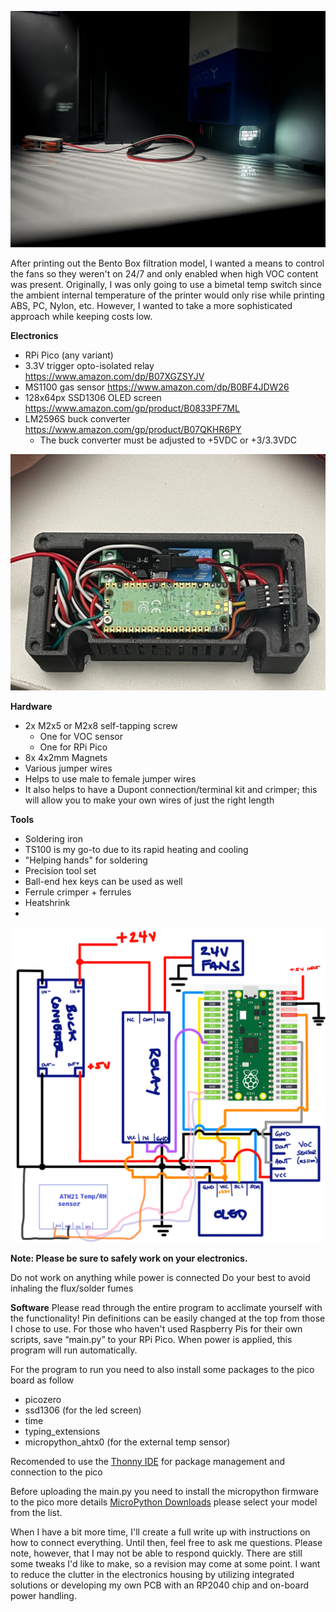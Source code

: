 ![Full Unit in Place](/Images/IMG_1583.jpg)

After printing out the Bento Box filtration model, I wanted a means to control the fans so they weren't on 24/7 and only enabled when high VOC content was present. Originally, I was only going to use a bimetal temp switch since the ambient internal temperature of the printer would only rise while printing ABS, PC, Nylon, etc. However, I wanted to take a more sophisticated approach while keeping costs low. 

**Electronics**
- RPi Pico (any variant)
- 3.3V trigger opto-isolated relay https://www.amazon.com/dp/B07XGZSYJV 
- MS1100 gas sensor https://www.amazon.com/dp/B0BF4JDW26 
- 128x64px SSD1306 OLED screen https://www.amazon.com/gp/product/B0833PF7ML 
- LM2596S buck converter https://www.amazon.com/gp/product/B07QKHR6PY 
    - The buck converter must be adjusted to +5VDC or +3/3.3VDC

![Assembled Electronics box](/Images/IMG_1580.jpg)


**Hardware**
- 2x M2x5 or M2x8 self-tapping screw
  - One for VOC sensor
  - One for RPi Pico
- 8x 4x2mm Magnets
- Various jumper wires
- Helps to use male to female jumper wires
- It also helps to have a Dupont connection/terminal kit and crimper; this will allow you to make your own wires of just the right length


**Tools**
- Soldering iron
- TS100 is my go-to due to its rapid heating and cooling
- "Helping hands" for soldering
- Precision tool set
- Ball-end hex keys can be used as well
- Ferrule crimper + ferrules
- Heatshrink
- 
 ![Wiring Diagram](/Images/Diagram.png)


**Note: Please be sure to safely work on your electronics.**

Do not work on anything while power is connected
Do your best to avoid inhaling the flux/solder fumes
 

**Software**
Please read through the entire program to acclimate yourself with the functionality!
Pin definitions can be easily changed at the top from those I chose to use.
For those who haven't used Raspberry Pis for their own scripts, save “main.py” to your RPi Pico. When power is applied, this program will run automatically. 

For the program to run you need to also install some packages to the pico board as follow
 - picozero
 - ssd1306 (for the led screen)
 - time
 - typing_extensions
 - micropython_ahtx0 (for the external temp sensor)

 Recomended to use the [Thonny IDE](https://thonny.org/) for package management and connection to the pico

 Before uploading the main.py you need to install the micropython firmware to the pico more details [MicroPython Downloads](https://micropython.org/download/) please select your model from the list.

When I have a bit more time, I'll create a full write up with instructions on how to connect everything. Until then, feel free to ask me questions. Please note, however, that I may not be able to respond quickly.
There are still some tweaks I'd like to make, so a revision may come at some point. I want to reduce the clutter in the electronics housing by utilizing integrated solutions or developing my own PCB with an RP2040 chip and on-board power handling.
